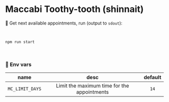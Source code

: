 # Maccabi Toothy-tooth (shinnait)

🦷 Get next available appointments, run (output to `sdout`):

<br/>

```sh
npm run start 
```
<br/>

### 🌲 Env vars

| name                | desc                                        | default   |
|:-----:              |:-------:                                    |:--------:  
| `MC_LIMIT_DAYS`     | Limit the maximum time for the appointments | `14`      |